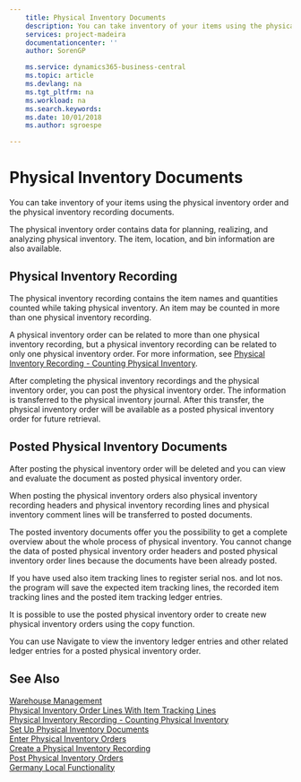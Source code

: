 ```yaml
---
    title: Physical Inventory Documents
    description: You can take inventory of your items using the physical inventory order and the physical inventory recording documents.
    services: project-madeira
    documentationcenter: ''
    author: SorenGP

    ms.service: dynamics365-business-central
    ms.topic: article
    ms.devlang: na
    ms.tgt_pltfrm: na
    ms.workload: na
    ms.search.keywords:
    ms.date: 10/01/2018
    ms.author: sgroespe

---
```

# Physical Inventory Documents
You can take inventory of your items using the physical inventory order and the physical inventory recording documents.  

The physical inventory order contains data for planning, realizing, and analyzing physical inventory. The item, location, and bin information are also available.  

## Physical Inventory Recording  
The physical inventory recording contains the item names and quantities counted while taking physical inventory. An item may be counted in more than one physical inventory recording.  

A physical inventory order can be related to more than one physical inventory recording, but a physical inventory recording can be related to only one physical inventory order. For more information, see [Physical Inventory Recording - Counting Physical Inventory](physical-inventory-recording-counting-physical-inventory.md).  

After completing the physical inventory recordings and the physical inventory order, you can post the physical inventory order. The information is transferred to the physical inventory journal. After this transfer, the physical inventory order will be available as a posted physical inventory order for future retrieval.  

## Posted Physical Inventory Documents  
After posting the physical inventory order will be deleted and you can view and evaluate the document as posted physical inventory order.  

When posting the physical inventory orders also physical inventory recording headers and physical inventory recording lines and physical inventory comment lines will be transferred to posted documents.  

The posted inventory documents offer you the possibility to get a complete overview about the whole process of physical inventory. You cannot change the data of posted physical inventory order headers and posted physical inventory order lines because the documents have been already posted.  

If you have used also item tracking lines to register serial nos. and lot nos. the program will save the expected item tracking lines, the recorded item tracking lines and the posted item tracking ledger entries.  

It is possible to use the posted physical inventory order to create new physical inventory orders using the copy function.  

You can use Navigate to view the inventory ledger entries and other related ledger entries for a posted physical inventory order.  

## See Also  
 [Warehouse Management](../../warehouse-manage-warehouse.md)   
 [Physical Inventory Order Lines With Item Tracking Lines](physical-inventory-order-lines-with-item-tracking-lines.md)   
 [Physical Inventory Recording - Counting Physical Inventory](physical-inventory-recording-counting-physical-inventory.md)   
 [Set Up Physical Inventory Documents](how-to-set-up-physical-inventory-documents.md)   
 [Enter Physical Inventory Orders](how-to-enter-physical-inventory-orders.md)   
 [Create a Physical Inventory Recording](how-to-create-a-physical-inventory-recording.md)   
 [Post Physical Inventory Orders](how-to-post-physical-inventory-orders.md)   
 [Germany Local Functionality](germany-local-functionality.md)
